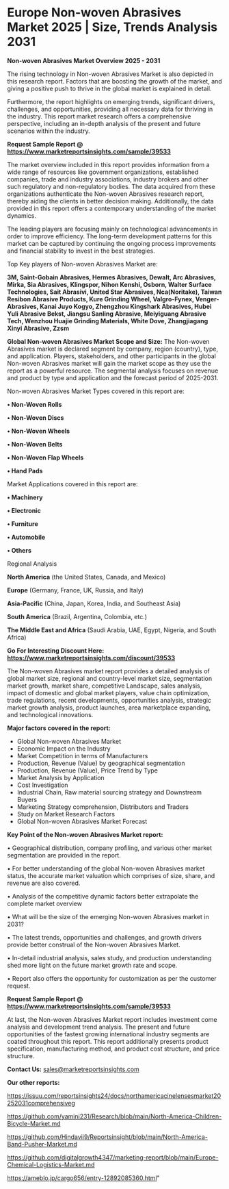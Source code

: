 # Europe Non-woven Abrasives Market 2025 | Size, Trends Analysis 2031

<Strong> Non-woven Abrasives Market Overview 2025 - 2031</strong>

The rising technology in Non-woven Abrasives Market is also depicted in this research report. Factors that are boosting the growth of the market, and giving a positive push to thrive in the global market is explained in detail.

Furthermore, the report highlights on emerging trends, significant drivers, challenges, and opportunities, providing all necessary data for thriving in the industry. This report market research offers a comprehensive perspective, including an in-depth analysis of the present and future scenarios within the industry.

<strong>Request Sample Report @ <a href=https://www.marketreportsinsights.com/sample/39533>https://www.marketreportsinsights.com/sample/39533</a></strong>

The market overview included in this report provides information from a wide range of resources like government organizations, established companies, trade and industry associations, industry brokers and other such regulatory and non-regulatory bodies. The data acquired from these organizations authenticate the Non-woven Abrasives research report, thereby aiding the clients in better decision making. Additionally, the data provided in this report offers a contemporary understanding of the market dynamics.

The leading players are focusing mainly on technological advancements in order to improve efficiency. The long-term development patterns for this market can be captured by continuing the ongoing process improvements and financial stability to invest in the best strategies.

Top Key players of Non-woven Abrasives Market are:

<strong>3M, Saint-Gobain Abrasives, Hermes Abrasives, Dewalt, Arc Abrasives, Mirka, Sia Abrasives, Klingspor, Nihon Kenshi, Osborn, Walter Surface Technologies, Sait Abrasivi, United Star Abrasives, Nca(Noritake), Taiwan Resibon Abrasive Products, Kure Grinding Wheel, Valgro-Fynex, Venger-Abrasives, Kanai Juyo Kogyo, Zhengzhou Kingshark Abrasives, Hubei Yuli Abrasive Bekst, Jiangsu Sanling Abrasive, Meiyiguang Abrasive Tech, Wenzhou Huajie Grinding Materials, White Dove, Zhangjiagang Xinyi Abrasive, Zzsm</strong>

<strong><b>Global Non-woven Abrasives Market Scope and Size:</b></strong>
The Non-woven Abrasives market is declared segment by company, region (country), type, and application. Players, stakeholders, and other participants in the global Non-woven Abrasives market will gain the market scope as they use the report as a powerful resource. The segmental analysis focuses on revenue and product by type and application and the forecast period of 2025-2031.

Non-woven Abrasives Market Types covered in this report are:

<strong>•  Non-Woven Rolls

•  Non-Woven Discs

•  Non-Woven Wheels

•  Non-Woven Belts

•  Non-Woven Flap Wheels

•  Hand Pads</strong>

Market Applications covered in this report are:

<strong>•  Machinery

•  Electronic

•  Furniture

•  Automobile

•  Others</strong> 

Regional Analysis

<strong>North America</strong> (the United States, Canada, and Mexico)

<strong>Europe</strong> (Germany, France, UK, Russia, and Italy)

<strong>Asia-Pacific</strong> (China, Japan, Korea, India, and Southeast Asia)

<strong>South America</strong> (Brazil, Argentina, Colombia, etc.)

<strong>The Middle East and Africa</strong> (Saudi Arabia, UAE, Egypt, Nigeria, and South Africa)

<strong>Go For Interesting Discount Here: <a href=https://www.marketreportsinsights.com/discount/39533>https://www.marketreportsinsights.com/discount/39533</a></strong>

The Non-woven Abrasives market report provides a detailed analysis of global market size, regional and country-level market size, segmentation market growth, market share, competitive Landscape, sales analysis, impact of domestic and global market players, value chain optimization, trade regulations, recent developments, opportunities analysis, strategic market growth analysis, product launches, area marketplace expanding, and technological innovations.

<strong><b>Major factors covered in the report:</b></strong>
<ul>
  <li>Global Non-woven Abrasives Market </li>
  <li>Economic Impact on the Industry</li>
  <li>Market Competition in terms of Manufacturers</li>
  <li>Production, Revenue (Value) by geographical segmentation</li>
  <li>Production, Revenue (Value), Price Trend by Type</li>
  <li>Market Analysis by Application</li>
  <li>Cost Investigation</li>
  <li>Industrial Chain, Raw material sourcing strategy and Downstream Buyers</li>
  <li>Marketing Strategy comprehension, Distributors and Traders</li>
  <li>Study on Market Research Factors</li>
  <li>Global Non-woven Abrasives Market Forecast</li>
</ul>

<strong><b>Key Point of the Non-woven Abrasives Market report:</b></strong>

• Geographical distribution, company profiling, and various other market segmentation are provided in the report.

• For better understanding of the global Non-woven Abrasives market status, the accurate market valuation which comprises of size, share, and revenue are also covered.

• Analysis of the competitive dynamic factors better extrapolate the complete market overview

• What will be the size of the emerging Non-woven Abrasives market in 2031?

• The latest trends, opportunities and challenges, and growth drivers provide better construal of the Non-woven Abrasives Market.

• In-detail industrial analysis, sales study, and production understanding shed more light on the future market growth rate and scope.

• Report also offers the opportunity for customization as per the customer request.

<strong>Request Sample Report @ <a href=https://www.marketreportsinsights.com/sample/39533>https://www.marketreportsinsights.com/sample/39533</a></strong>

At last, the Non-woven Abrasives Market report includes investment come analysis and development trend analysis. The present and future opportunities of the fastest growing international industry segments are coated throughout this report. This report additionally presents product specification, manufacturing method, and product cost structure, and price structure.

<strong>Contact Us:</strong>
sales@marketreportsinsights.com

<strong>Our other reports:</strong>

<a href=https://issuu.com/reportsinsights24/docs/northamericacinelensesmarket20252031comprehensiveg>https://issuu.com/reportsinsights24/docs/northamericacinelensesmarket20252031comprehensiveg</a>

<a href=https://github.com/yamini231/Research/blob/main/North-America-Children-Bicycle-Market.md>https://github.com/yamini231/Research/blob/main/North-America-Children-Bicycle-Market.md</a>

<a href=https://github.com/Hindavii9/Reportsinsight/blob/main/North-America-Band-Pusher-Market.md>https://github.com/Hindavii9/Reportsinsight/blob/main/North-America-Band-Pusher-Market.md</a>

<a href=https://github.com/digitalgrowth4347/marketing-report/blob/main/Europe-Chemical-Logistics-Market.md>https://github.com/digitalgrowth4347/marketing-report/blob/main/Europe-Chemical-Logistics-Market.md</a>

<a href=https://ameblo.jp/cargo656/entry-12892085360.html>https://ameblo.jp/cargo656/entry-12892085360.html</a>"
